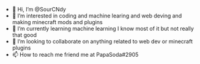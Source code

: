 - 👋 Hi, I’m @SourCNdy
- 👀 I’m interested in coding and machine learing and web deving and making minecraft mods and plugins
- 🌱 I’m currently learning machine learning I know most of it but not really that good
- 💞️ I’m looking to collaborate on anything related to web dev or minecraft plugins
- 📫 How to reach me friend me at PapaSoda#2905


